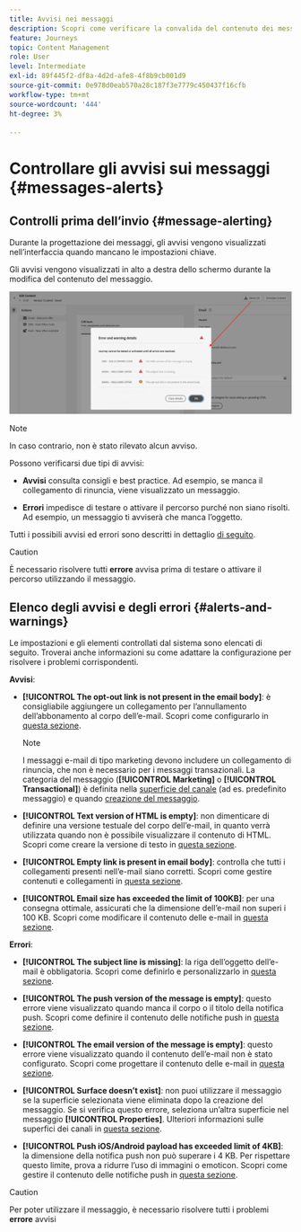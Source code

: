```yaml
---
title: Avvisi nei messaggi
description: Scopri come verificare la convalida del contenuto dei messaggi e risolvere i problemi
feature: Journeys
topic: Content Management
role: User
level: Intermediate
exl-id: 89f445f2-df8a-4d2d-afe8-4f8b9cb001d9
source-git-commit: 0e978d0eab570a28c187f3e7779c450437f16cfb
workflow-type: tm+mt
source-wordcount: '444'
ht-degree: 3%

---
```


# Controllare gli avvisi sui messaggi {#messages-alerts}

## Controlli prima dell’invio {#message-alerting}

Durante la progettazione dei messaggi, gli avvisi vengono visualizzati nell’interfaccia quando mancano le impostazioni chiave.

Gli avvisi vengono visualizzati in alto a destra dello schermo durante la modifica del contenuto del messaggio.

![](assets/alerts-details.png)

>[!NOTE]
>
>In caso contrario, non è stato rilevato alcun avviso.

Possono verificarsi due tipi di avvisi:

* **Avvisi** consulta consigli e best practice. Ad esempio, se manca il collegamento di rinuncia, viene visualizzato un messaggio.

* **Errori** impedisce di testare o attivare il percorso purché non siano risolti. Ad esempio, un messaggio ti avviserà che manca l’oggetto.

Tutti i possibili avvisi ed errori sono descritti in dettaglio [di seguito](#alerts-and-warnings).

>[!CAUTION]
>
> È necessario risolvere tutti **errore** avvisa prima di testare o attivare il percorso utilizzando il messaggio.

## Elenco degli avvisi e degli errori {#alerts-and-warnings}

Le impostazioni e gli elementi controllati dal sistema sono elencati di seguito. Troverai anche informazioni su come adattare la configurazione per risolvere i problemi corrispondenti.

**Avvisi**:

* **[!UICONTROL The opt-out link is not present in the email body]**: è consigliabile aggiungere un collegamento per l’annullamento dell’abbonamento al corpo dell’e-mail. Scopri come configurarlo in [questa sezione](consent.md#opt-out-management).

   >[!NOTE]
   >
   >I messaggi e-mail di tipo marketing devono includere un collegamento di rinuncia, che non è necessario per i messaggi transazionali. La categoria del messaggio (**[!UICONTROL Marketing]** o **[!UICONTROL Transactional]**) è definita nella [superficie del canale](../configuration/message-presets.md#email-type) (ad es. predefinito messaggio) e quando [creazione del messaggio](get-started-content.md#create-new-message).

* **[!UICONTROL Text version of HTML is empty]**: non dimenticare di definire una versione testuale del corpo dell’e-mail, in quanto verrà utilizzata quando non è possibile visualizzare il contenuto di HTML. Scopri come creare la versione di testo in [questa sezione](../design/text-version-email.md).

* **[!UICONTROL Empty link is present in email body]**: controlla che tutti i collegamenti presenti nell’e-mail siano corretti. Scopri come gestire contenuti e collegamenti in [questa sezione](../design/create-email-content.md).

* **[!UICONTROL Email size has exceeded the limit of 100KB]**: per una consegna ottimale, assicurati che la dimensione dell’e-mail non superi i 100 KB. Scopri come modificare il contenuto delle e-mail in [questa sezione](../design/create-email-content.md).

**Errori**:

* **[!UICONTROL The subject line is missing]**: la riga dell’oggetto dell’e-mail è obbligatoria. Scopri come definirlo e personalizzarlo in [questa sezione](create-email.md).

   <!--HTML is empty when Amp HTML is present-->

* **[!UICONTROL The push version of the message is empty]**: questo errore viene visualizzato quando manca il corpo o il titolo della notifica push. Scopri come definire il contenuto delle notifiche push in [questa sezione](create-push.md).

* **[!UICONTROL The email version of the message is empty]**: questo errore viene visualizzato quando il contenuto dell’e-mail non è stato configurato. Scopri come progettare il contenuto delle e-mail in [questa sezione](../design/design-emails.md).

* **[!UICONTROL Surface doesn’t exist]**: non puoi utilizzare il messaggio se la superficie selezionata viene eliminata dopo la creazione del messaggio. Se si verifica questo errore, seleziona un’altra superficie nel messaggio **[!UICONTROL Properties]**. Ulteriori informazioni sulle superfici dei canali in [questa sezione](../configuration/message-presets.md).

* **[!UICONTROL Push iOS/Android payload has exceeded limit of 4KB]**: la dimensione della notifica push non può superare i 4 KB. Per rispettare questo limite, prova a ridurre l’uso di immagini o emoticon. Scopri come gestire il contenuto delle notifiche push in [questa sezione](create-push.md).

>[!CAUTION]
>
> Per poter utilizzare il messaggio, è necessario risolvere tutti i problemi **errore** avvisi

<!--Other issues can stop publication such as:
* The push notification title is empty-->
